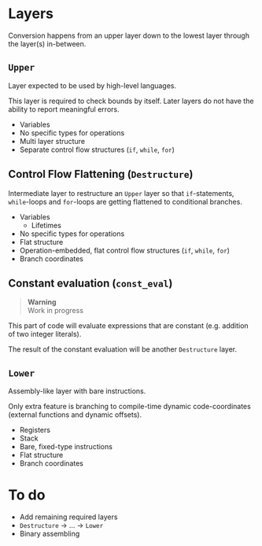 # Layers

Conversion happens from an upper layer down to the lowest layer through the layer(s) in-between.

## `Upper`

Layer expected to be used by high-level languages.

This layer is required to check bounds by itself. Later layers do not have the ability to report meaningful errors.

* Variables
* No specific types for operations
* Multi layer structure
* Separate control flow structures (`if`, `while`, `for`)

## Control Flow Flattening (`Destructure`)

Intermediate layer to restructure an `Upper` layer so that `if`-statements, `while`-loops and `for`-loops are getting flattened to conditional branches.

* Variables
	* Lifetimes
* No specific types for operations
* Flat structure
* Operation-embedded, flat control flow structures (`if`, `while`, `for`)
* Branch coordinates

## Constant evaluation (`const_eval`)

> **Warning**  
> Work in progress

This part of code will evaluate expressions that are constant (e.g. addition of two integer literals).

The result of the constant evaluation will be another `Destructure` layer.

## `Lower`

Assembly-like layer with bare instructions.

Only extra feature is branching to compile-time dynamic code-coordinates (external functions and dynamic offsets).

* Registers
* Stack
* Bare, fixed-type instructions
* Flat structure
* Branch coordinates

# To do

* Add remaining required layers
* `Destructure` $\rightarrow$ ... $\rightarrow$ `Lower`
* Binary assembling
